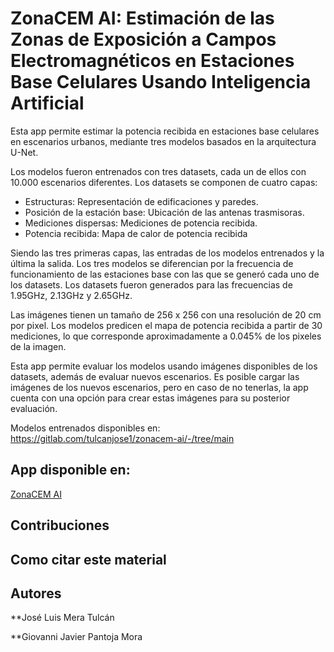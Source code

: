 # ZonaCEM AI: Estimación de las Zonas de Exposición a Campos Electromagnéticos en Estaciones Base Celulares Usando Inteligencia Artificial

Esta app permite estimar la potencia recibida en estaciones base celulares en escenarios urbanos, mediante tres modelos basados en la arquitectura U-Net.

Los modelos fueron entrenados con tres datasets, cada un de ellos con 10.000 escenarios diferentes.
Los datasets se componen de cuatro capas:

- Estructuras: Representación de edificaciones y paredes.
- Posición de la estación base: Ubicación de las antenas trasmisoras.
- Mediciones dispersas: Mediciones de potencia recibida.
- Potencia recibida: Mapa de calor de potencia recibida

Siendo las tres primeras capas, las entradas de los modelos entrenados y la última la salida.
Los tres modelos se diferencian por la frecuencia de funcionamiento de las estaciones base con las que 
se generó cada uno de los datasets. Los datasets fueron generados para las frecuencias de 1.95GHz, 2.13GHz y 2.65GHz.

Las imágenes tienen un tamaño de 256 x 256 con una resolución de 20 cm por pixel.
Los modelos predicen el mapa de potencia recibida a partir de 30 mediciones, lo que corresponde aproximadamente a 0.045% de los pixeles de la imagen.

Esta app permite evaluar los modelos usando imágenes disponibles de los datasets, además de evaluar nuevos escenarios.
Es posible cargar las imágenes de los nuevos escenarios, pero en caso de no tenerlas, la app cuenta con una opción para crear estas imágenes para su posterior
evaluación.

Modelos entrenados disponibles en: https://gitlab.com/tulcanjose1/zonacem-ai/-/tree/main

## App disponible en:

[ZonaCEM AI](https://zonacem-ai.streamlit.app/) 

## Contribuciones


## Como citar este material


## Autores
**José Luis Mera Tulcán

**Giovanni Javier Pantoja Mora




